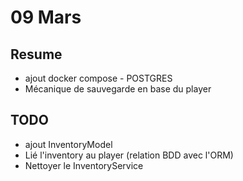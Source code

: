 # 09 Mars

## Resume
- ajout docker compose - POSTGRES
- Mécanique de sauvegarde en base du player

## TODO
- ajout InventoryModel
- Lié l'inventory au player (relation BDD avec l'ORM)
- Nettoyer le InventoryService